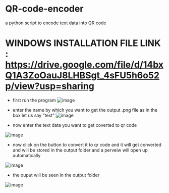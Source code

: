 # QR-code-encoder
a python script to encode text data into QR code 
# WINDOWS INSTALLATION FILE LINK : https://drive.google.com/file/d/14bxQ1A3ZoOauJ8LHBSgt_4sFU5h6o52p/view?usp=sharing

- first run the program 
![image](https://user-images.githubusercontent.com/67222042/92997099-35e93c80-f52e-11ea-8232-1a758f2226fc.png)

- enter the name by which you want to get the output .png file as in the box let us say "test"
![image](https://user-images.githubusercontent.com/67222042/92997141-a85a1c80-f52e-11ea-8be6-1b30e137bc64.png)

- now enter the text data you want to get coverted to qr code

![image](https://user-images.githubusercontent.com/67222042/92997171-d7708e00-f52e-11ea-8666-1baa10202fd6.png)

- now click on the button to convert it to qr code and it will get converted and will be stored in the output folder and a perveiw will open up automatically

![image](https://user-images.githubusercontent.com/67222042/92997195-04bd3c00-f52f-11ea-9cd6-1a77642d90be.png)

- the ouput will be seen in the output folder

![image](https://user-images.githubusercontent.com/67222042/92997207-24ecfb00-f52f-11ea-9ec8-8b17fde67e7a.png)
